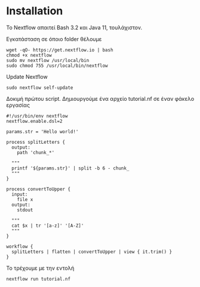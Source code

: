 # Installation

Το Nextflow απαιτεί Bash 3.2 και Java 11, τουλάχιστον.

Εγκατάσταση σε όποιο folder θέλουμε

```
wget -qO- https://get.nextflow.io | bash
chmod +x nextflow
sudo mv nextflow /usr/local/bin
sudo chmod 755 /usr/local/bin/nextflow
```

Update Nextflow

```
sudo nextflow self-update
```

Δοκιμή πρώτου script. Δημιουργούμε ένα αρχείο tutorial.nf σε έναν φάκελο εργασίας

```
#!/usr/bin/env nextflow
nextflow.enable.dsl=2

params.str = 'Hello world!'

process splitLetters {
  output:
    path 'chunk_*'

  """
  printf '${params.str}' | split -b 6 - chunk_
  """
}

process convertToUpper {
  input:
    file x
  output:
    stdout

  """
  cat $x | tr '[a-z]' '[A-Z]'
  """
}

workflow {
  splitLetters | flatten | convertToUpper | view { it.trim() }
}
```

Το τρέχουμε με την εντολή

```
nextflow run tutorial.nf
```


